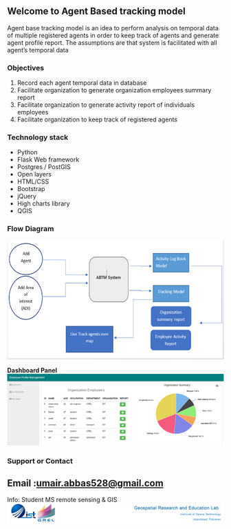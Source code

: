 ## Welcome to Agent Based tracking model

Agent base tracking model is an idea to perform analysis on temporal data of multiple registered agents in order to keep track of agents and generate agent profile report.
The assumptions are that system is facilitated with all agent’s temporal data 

### Objectives
1. Record each agent temporal data in database
2. Facilitate organization to generate organization employees summary report
3. Facilitate organization to generate activity report of individuals employees
4. Facilitate organization to keep track of registered agents  
### Technology stack
- Python
- Flask Web framework
- Postgres / PostGIS
- Open layers 
- HTML/CSS
- Bootstrap
- jQuery
- High charts library
- QGIS
### Flow Diagram
![image](https://github.com/umair528/agent_tracking_model/blob/master/flow-diagram.png)

**Dashboard Panel** 
![image](https://github.com/umair528/agent_tracking_model/blob/master/dashboard%20panel.png)

### Support or Contact

## Email :umair.abbas528@gmail.com
Info: Student MS remote sensing & GIS
![image](https://github.com/umair528/agent_tracking_model/blob/master/grel-ist.png)
